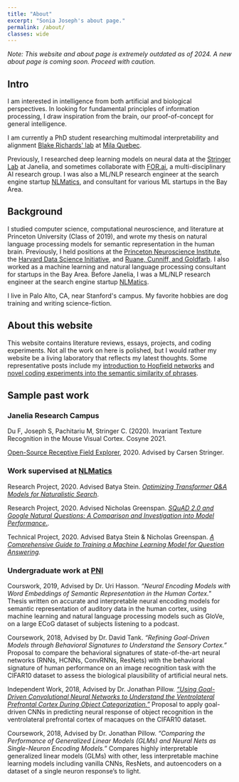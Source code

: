 ```yaml
---
title: "About"
excerpt: "Sonia Joseph's about page."
permalink: /about/
classes: wide
---
```


*Note: This website and about page is extremely outdated as of 2024. A new about page is coming soon. Proceed with caution.*

## Intro

I am interested in intelligence from both artificial and biological perspectives. In looking for fundamental principles of information processing, I draw inspiration from the brain, our proof-of-concept for general intelligence.

I am currently a PhD student researching multimodal interpretability and alignment [Blake Richards' lab](https://www.mcgill.ca/neuro/blake-richards-phd) at [Mila Quebec](https://mila.quebec/en/).

Previously, I researched deep learning models on neural data at the [Stringer Lab](https://www.janelia.org/lab/stringer-lab) at Janelia, and sometimes collaborate with [FOR.ai](https://for.ai/), a multi-disciplinary AI research group. I was also a ML/NLP research engineer at the search engine startup [NLMatics](https://blogs.nlmatics.com/), and consultant for various ML startups in the Bay Area.

## Background 

I studied computer science, computational neuroscience, and literature at Princeton University (Class of 2019), and wrote my thesis on natural language processing models for semantic representation in the human brain. Previously, I held positions at the [Princeton Neuroscience Institute](https://pni.princeton.edu/), the [Harvard Data Science Initiative](https://datascience.harvard.edu/), and [Ruane, Cunniff, and Goldfarb](https://en.wikipedia.org/wiki/Ruane,_Cunniff_%26_Goldfarb). I also worked as a machine learning and natural language processing consultant for startups in the Bay Area. Before Janelia, I was a ML/NLP research engineer at the search engine startup [NLMatics](https://www.nlmatics.com/).

I live in Palo Alto, CA, near Stanford's campus. My favorite hobbies are dog training and writing science-fiction.


## About this website

This website contains literature reviews, essays, projects, and coding experiments. Not all the work on here is polished, but I would rather my website be a living laboratory that reflects my latest thoughts. Some representative posts include my [introduction to Hopfield networks](https://soniajoseph.github.io/computational%20neuroscience/neural-dynamics-primer/) and [novel coding experiments into the semantic similarity of phrases](https://soniajoseph.github.io/machine%20learning/semantic-similarity-search-phrases/).

## Sample past work

### Janelia Research Campus

Du F, Joseph S, Pachitariu M, Stringer C. (2020). Invariant Texture Recognition in the Mouse Visual Cortex. Cosyne 2021.

[Open-Source Receptive Field Explorer](https://mobile.twitter.com/soniajoseph_/status/1408517222893461504), 2020. Advised by Carsen Stringer.

### Work supervised at [NLMatics](https://www.nlmatics.com/) 

Research Project, 2020. Advised Batya Stein. *[Optimizing Transformer Q&A Models for Naturalistic Search](https://blogs.nlmatics.com/2020/08/25/Optimizing-Transformer-Q&A-Models-for-Naturalistic-Search.html)*.

Research Project, 2020. Advised Nicholas Greenspan. *[SQuAD 2.0 and Google Natural Questions: A Comparison and Investigation into Model Performance.](https://blogs.nlmatics.com/2020/08/06/SQUAD-2.0-and-Google-Natural-Questions-A-Comparison-and-Investigation-into-Model-Performance.html).*

Technical Project, 2020. Advised Batya Stein & Nicholas Greenspan. *[A Comprehensive Guide to Training a Machine Learning Model for Question Answering](https://blogs.nlmatics.com/2020/08/06/A-Comprehensive-Guide-to-Training-a-Machine-Learning-Model-for-Question-Answering_.html).*

### Undergraduate work at [PNI](https://pni.princeton.edu/)

Courswork, 2019, Advised by Dr. Uri Hasson. *“Neural Encoding Models with Word Embeddings of Semantic Representation in the Human Cortex."* Thesis written on accurate and interpretable neural encoding models for semantic representation of auditory data in the human cortex, using machine learning and natural language processing models such as GloVe, on a large ECoG dataset of subjects listening to a podcast.

Coursework, 2018, Advised by Dr. David Tank. *“Refining Goal-Driven Models through Behavioral Signatures to Understand the Sensory Cortex.”* Proposal to compare the behavioral signatures of state-of-the-art neural networks (RNNs, HCNNs, ConvRNNs, ResNets) with the behavioral signature of human performance on an image recognition task with the CIFAR10 dataset to assess the biological plausibility of artificial neural nets.

Independent Work, 2018, Advised by Dr. Jonathan Pillow. *[“Using Goal-Driven Convolutional Neural Networks to Understand the Ventrolateral Prefrontal Cortex During Object Categorization.”](https://soniajoseph.github.io/computational%20neuroscience/deep-learning-models-prefrontal-cortex/)* Proposal to apply goal-driven CNNs in predicting neural response of object recognition in the ventrolateral prefrontal cortex of macaques on the CIFAR10 dataset.

Coursework, 2018, Advised by Dr. Jonathan Pillow. *“Comparing the Performance of Generalized Linear Models (GLMs) and Neural Nets as Single-Neuron Encoding Models.”* Compares highly interpretable generalized linear models (GLMs) with other, less interpretable machine learning models including vanilla CNNs, ResNets, and autoencoders on a dataset of a single neuron response’s to light.


